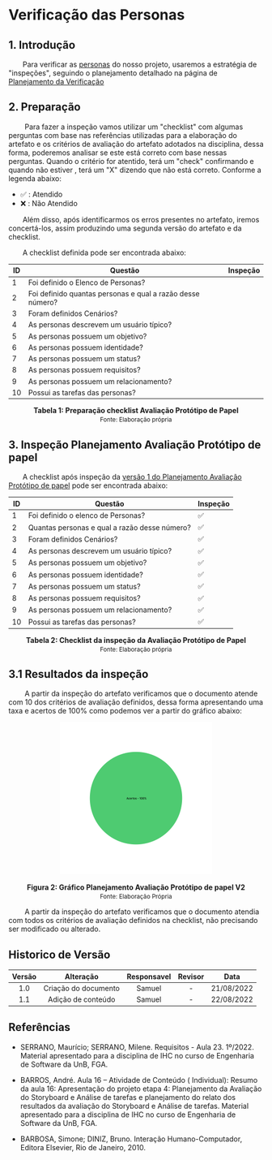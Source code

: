 # Verificação das Personas

## 1. Introdução

&emsp;&emsp;Para verificar as [personas](../analiseRequisitos/personas.md) do nosso projeto, usaremos a estratégia de "inspeções", seguindo o planejamento detalhado na página de [Planejamento da Verificação](../verificacao/planejamento.md)

## 2. Preparação

&emsp;&emsp; Para fazer a inspeção vamos utilizar um "checklist" com algumas perguntas com base nas referências utilizadas para a elaboração do artefato e os critérios de avaliação do artefato adotados na disciplina, dessa forma, poderemos analisar se este está correto com base nessas perguntas. Quando o critério for atentido, terá um "check" confirmando e quando não estiver , terá um "X" dizendo que não está correto. Conforme a legenda abaixo:

- ✅ : Atendido
- ❌ : Não Atendido

&emsp;&emsp;Além disso, após identificarmos os erros presentes no artefato, iremos concertá-los, assim produzindo uma segunda versão do artefato e da checklist.

&emsp;&emsp;A checklist definida pode ser encontrada abaixo:

<center>

|ID|Questão| Inspeção |
|-----------|-------------|-------------|
| 1 | Foi definido o Elenco de Personas? ||
| 2 | Foi definido quantas personas e qual a razão desse número?||
| 3 | Foram definidos Cenários?||
| 4 | As personas descrevem um usuário típico?||
| 5 | As personas possuem um objetivo?||
| 6 | As personas possuem identidade?||
| 7 | As personas possuem um status?||
| 8 | As personas possuem requisitos?||
| 9 | As personas possuem um relacionamento?||
| 10 | Possui as tarefas das personas?||



</center>

<figcaption align='center'>
    <b>Tabela 1: Preparação checklist Avaliação Protótipo de Papel </b>
    <br><small> Fonte: Elaboração própria</small>
</figcaption>


## 3. Inspeção Planejamento Avaliação Protótipo de papel

&emsp;&emsp;A checklist após inspeção da [versão 1 do Planejamento Avaliação Protótipo de papel](../prototipo_papel_doc/PlanejamentoAvaliPropPapel.md) pode ser encontrada abaixo:

<center>

|ID|Questão| Inspeção |
|-----------|-------------|-------------|
| 1 | Foi definido o elenco de Personas? | ✅ |
| 2 | Quantas personas e qual a razão desse número?|✅|
| 3 | Foram definidos Cenários?|✅|
| 4 | As personas descrevem um usuário típico?|✅|
| 5 | As personas possuem um objetivo?|✅|
| 6 | As personas possuem identidade?|✅|
| 7 | As personas possuem um status?|✅|
| 8 | As personas possuem requisitos?|✅|
| 9 | As personas possuem um relacionamento?|✅|
| 10 | Possui as tarefas das personas?|✅|

</center>

<figcaption align='center'>
    <b>Tabela 2: Checklist da inspeção da Avaliação Protótipo de Papel </b>
    <br><small> Fonte: Elaboração própria</small>
</figcaption>

## 3.1 Resultados da inspeção
&emsp;&emsp; A partir da inspeção do artefato verificamos que o documento atende com 10 dos critérios de avaliação definidos, dessa forma apresentando uma taxa e acertos de 100% como podemos ver a partir do gráfico abaixo:

<center>

![Grafico](../assets/graficosVerificacao/GraficoVerificacaoPlanejProtipV2.png)

</center>

<figcaption align='center'>
    <b>Figura 2: Gráfico Planejamento Avaliação Protótipo de papel V2 </b>
    <br><small> Fonte: Elaboração Própria </small>
</figcaption>


&emsp;&emsp; A partir da inspeção do artefato verificamos que o documento atendia com todos os critérios de avaliação definidos na checklist, não precisando ser modificado ou alterado.

## Historico de Versão 

|    Versão    | Alteração| Responsavel        | Revisor     | Data
| :--------: | :----: | :------------------: | :-------------: |:----:|
| 1.0| Criação do documento | Samuel | - | 21/08/2022 |
| 1.1| Adição de conteúdo | Samuel | - | 22/08/2022 |

## Referências

- SERRANO, Maurício; SERRANO, Milene. Requisitos - Aula 23. 1º/2022. Material apresentado para a disciplina de IHC no curso de Engenharia de Software da UnB, FGA.

- BARROS, André. Aula 16 – Atividade de Conteúdo ( Individual): Resumo da aula 16: Apresentação do projeto etapa 4: Planejamento da Avaliação do Storyboard e Análise de tarefas e planejamento do relato dos resultados da avaliação do Storyboard e Análise de tarefas. Material apresentado para a disciplina de IHC no curso de Engenharia de Software da UnB, FGA.

- BARBOSA, Simone; DINIZ, Bruno. Interação Humano-Computador, Editora Elsevier, Rio de Janeiro, 2010. 